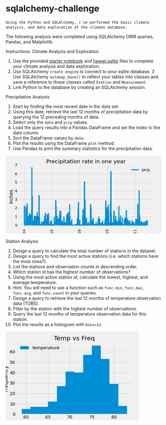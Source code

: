 # sqlalchemy-challenge



    Using the Python and SQLAlchemy, i've performed the basic climate analysis, and data exploration of the climate database.
 The following analysis were completed using SQLAlchemy ORM queries, Pandas, and Matplotlib.
 
 Instructions:
 Climate Analysis and Exploration
 1. Use the provided [starter notebook](climate_starter.ipynb) and [hawaii.sqlite](Resources/hawaii.sqlite) files to complete your climate analysis and data exploration.
 2. Use SQLAlchemy `create_engine` to connect to your sqlite database.
 3  Use SQLAlchemy `automap_base()` to reflect your tables into classes and save a reference to those classes called `Station` and `Measurement`.
 4. Link Python to the database by creating an SQLAlchemy session.

Precipitation Analysis
 1. Start by finding the most recent date in the data set.
 2. Using this date, retrieve the last 12 months of precipitation data by querying the 12 preceding months of data. 
 3. Select only the `date` and `prcp` values.
 4. Load the query results into a Pandas DataFrame and set the index to the date column.
 5. Sort the DataFrame values by `date`.
 6. Plot the results using the DataFrame `plot` method.
 7. Use Pandas to print the summary statistics for the precipitation data.

  ![precip1.png](precip1.png)


Station Analysis
 1. Design a query to calculate the total number of stations in the dataset.
 2. Design a query to find the most active stations (i.e. which stations have the most rows?).
 3. List the stations and observation counts in descending order.
 4. Which station id has the highest number of observations?
 5. Using the most active station id, calculate the lowest, highest, and average temperature.
 6. Hint: You will need to use a function such as `func.min`, `func.max`, `func.avg`, and `func.count` in your queries.
 7. Design a query to retrieve the last 12 months of temperature observation data (TOBS).
 8. Filter by the station with the highest number of observations.
 9. Query the last 12 months of temperature observation data for this station.
10. Plot the results as a histogram with `bins=12`.

![tempfreq.png](tempfreq.png)


  
